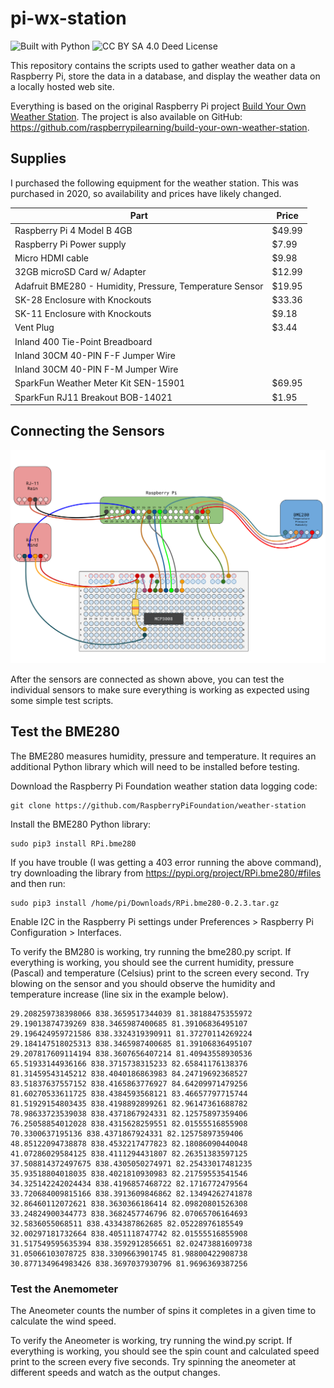 # pi-wx-station
![Built with Python](https://img.shields.io/badge/Built_with-Python-blue?logo=python)
![CC BY SA 4.0 Deed License](https://img.shields.io/badge/license-CC_BY_SA_4.0_Deed-orange)


This repository contains the scripts used to gather weather data on a Raspberry Pi, store the data in a database, and display the weather data on a locally hosted web site.

Everything is based on the original Raspberry Pi project [Build Your Own Weather Station](https://projects.raspberrypi.org/en/projects/build-your-own-weather-station).  The project is also available on GitHub: https://github.com/raspberrypilearning/build-your-own-weather-station.

## Supplies
I purchased the following equipment for the weather station.  This was purchased in 2020, so availability and prices have likely changed.

| Part | Price |
| ---- | ----- |
| Raspberry Pi 4 Model B 4GB | $49.99 |
| Raspberry Pi Power supply | $7.99 |
| Micro HDMI cable | $9.98 |
| 32GB microSD Card w/ Adapter | $12.99 |
| Adafruit BME280 - Humidity, Pressure, Temperature Sensor | $19.95 |
| SK-28 Enclosure with Knockouts | $33.36 |
| SK-11 Enclosure with Knockouts | $9.18 |
| Vent Plug | $3.44 |
| Inland 400 Tie-Point Breadboard |  |
| Inland 30CM 40-PIN F-F Jumper Wire |  |
| Inland 30CM 40-PIN F-M Jumper Wire |  |
| SparkFun Weather Meter Kit SEN-15901 | $69.95 |
| SparkFun RJ11 Breakout BOB-14021 | $1.95 |

## Connecting the Sensors
![Diagram of Sensor Connections](https://github.com/plindstrom/pi-wx-station/blob/main/docs/Connections.svg)

After the sensors are connected as shown above, you can test the individual sensors to make sure everything is working as expected using some simple test scripts.

## Test the BME280
The BME280 measures humidity, pressure and temperature.  It requires an additional Python library which will need to be installed before testing.

Download the Raspberry Pi Foundation weather station data logging code:
```
git clone https://github.com/RaspberryPiFoundation/weather-station
```

Install the BME280 Python library:
```
sudo pip3 install RPi.bme280
```

If you have trouble (I was getting a 403 error running the above command), try downloading the library from https://pypi.org/project/RPi.bme280/#files and then run:
```
sudo pip3 install /home/pi/Downloads/RPi.bme280-0.2.3.tar.gz
```

Enable I2C in the Raspberry Pi settings under Preferences > Raspberry Pi Configuration > Interfaces.

To verify the BM280 is working, try running the bme280.py script.  If everything is working, you should see the current humidity, pressure (Pascal) and temperature (Celsius) print to the screen every second.  Try blowing on the sensor and you should observe the humidity and temperature increase (line six in the example below).
```
29.208259738398066 838.3659517344039 81.38188475355972
29.19013874739269 838.3465987400685 81.39106836495107
29.196424959721586 838.3324319390911 81.37270114269224
29.184147518025313 838.3465987400685 81.39106836495107
29.207817609114194 838.3607656407214 81.40943558930536
65.51933144936166 838.3715738315233 82.65841176138376
81.31459543145212 838.4040186863983 84.24719692368527
83.51837637557152 838.4165863776927 84.64209971479256
81.60270533611725 838.4384593568121 83.46657797715744
81.51929154803435 838.4198892899261 82.96147361688782
78.98633723539038 838.4371867924331 82.12575897359406
76.25058854012028 838.4315628259551 82.01555516855908
70.3300637195136 838.4371867924331 82.12575897359406
48.85122094738878 838.4532217477823 82.18086090440048
41.07286029584125 838.4111294431807 82.26351383597125
37.508814372497675 838.4305050274971 82.25433017481235
35.93518804018035 838.4021810930983 82.21759553541546
34.325142242024434 838.4196857468722 82.1716772479564
33.720684009815166 838.3913609846862 82.13494262741878
32.86460112072621 838.3630366186414 82.09820801526308
33.24824900344773 838.3682457746796 82.07065706164693
32.5836055068511 838.4334387862685 82.05228976185549
32.00297181732664 838.4051118747742 82.01555516855908
31.517549595635394 838.3592912856651 82.02473881609738
31.05066103078725 838.3309663901745 81.98800422908738
30.877134964983426 838.3697037930796 81.9696369387256
```

### Test the Anemometer
The Aneometer counts the number of spins it completes in a given time to calculate the wind speed.

To verify the Aneometer is working, try running the wind.py script.  If everything is working, you should see the spin count and calculated speed print to the screen every five seconds.  Try spinning the aneometer at different speeds and watch as the output changes.
